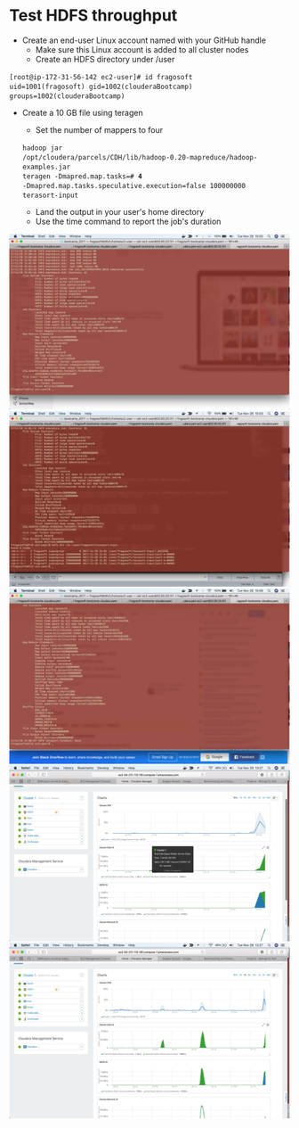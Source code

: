 # **Test HDFS throughput**

* Create an end-user Linux account named with your GitHub handle
	* Make sure this Linux account is added to all cluster nodes
	* Create an HDFS directory under /user

<code>[root@ip-172-31-56-142 ec2-user]# id fragosoft
uid=1001(fragosoft) gid=1002(clouderaBootcamp) groups=1002(clouderaBootcamp)</code>

* Create a 10 GB file using teragen
	* Set the number of mappers to four

	<code>hadoop jar /opt/cloudera/parcels/CDH/lib/hadoop-0.20-mapreduce/hadoop-examples.jar teragen -Dmapred.map.tasks=# **4** -Dmapred.map.tasks.speculative.execution=false 100000000 terasort-input</code>
	
	* Land the output in your user's home directory
	* Use the time command to report the job's duration

![teragen1](https://github.com/fragosoft/SEBC/blob/master/storage/labs/evidence/teragen_1.png)
![teragen2](https://github.com/fragosoft/SEBC/blob/master/storage/labs/evidence/teragen_2.png)
![teragen3](https://github.com/fragosoft/SEBC/blob/master/storage/labs/evidence/teragen_3.png)
![teragen4](https://github.com/fragosoft/SEBC/blob/master/storage/labs/evidence/teragen_4.png)
![teragen5](https://github.com/fragosoft/SEBC/blob/master/storage/labs/evidence/teragen_5.png)